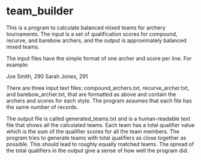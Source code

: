 # team_builder

This is a program to calculate balanced mixed teams for archery
tournaments. The input is a set of qualification scores for compound,
recurve, and barebow archers, and the output is approximately balanced
mixed teams.

The input files have the simple format of one archer and score per
line. For example:

   Joe Smith, 290
   Sarah Jones, 291

There are three input text files: compound_archers.txt,
recurve_archer.txt, and barebow_archer.txt, that are formatted as
above and contain the archers and scores for each style. The program
assumes that each file has the same number of records.

The output file is called generated_teams.txt and is a human-readable
text file that shows all the calculated teams. Each team has a total
qualifier value which is the sum of the qualifier scores for all the
team members. The program tries to generate teams with total
qualifiers as close together as possible. This should lead to roughly
equally matched teams. The spread of the total qualifiers in the
output give a sense of how well the program did.
